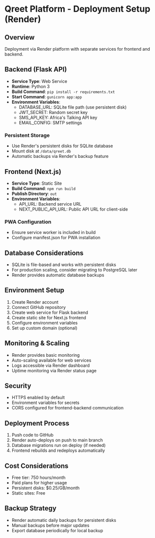 # Qreet Platform - Deployment Setup (Render)

## Overview
Deployment via Render platform with separate services for frontend and backend.

## Backend (Flask API)
- **Service Type**: Web Service
- **Runtime**: Python 3
- **Build Command**: `pip install -r requirements.txt`
- **Start Command**: `gunicorn app:app`
- **Environment Variables**:
  - DATABASE_URL: SQLite file path (use persistent disk)
  - JWT_SECRET: Random secret key
  - SMS_API_KEY: Africa's Talking API key
  - EMAIL_CONFIG: SMTP settings

### Persistent Storage
- Use Render's persistent disks for SQLite database
- Mount disk at `/data/qreet.db`
- Automatic backups via Render's backup feature

## Frontend (Next.js)
- **Service Type**: Static Site
- **Build Command**: `npm run build`
- **Publish Directory**: `out`
- **Environment Variables**:
  - API_URL: Backend service URL
  - NEXT_PUBLIC_API_URL: Public API URL for client-side

### PWA Configuration
- Ensure service worker is included in build
- Configure manifest.json for PWA installation

## Database Considerations
- SQLite is file-based and works with persistent disks
- For production scaling, consider migrating to PostgreSQL later
- Render provides automatic database backups

## Environment Setup
1. Create Render account
2. Connect GitHub repository
3. Create web service for Flask backend
4. Create static site for Next.js frontend
5. Configure environment variables
6. Set up custom domain (optional)

## Monitoring & Scaling
- Render provides basic monitoring
- Auto-scaling available for web services
- Logs accessible via Render dashboard
- Uptime monitoring via Render status page

## Security
- HTTPS enabled by default
- Environment variables for secrets
- CORS configured for frontend-backend communication

## Deployment Process
1. Push code to GitHub
2. Render auto-deploys on push to main branch
3. Database migrations run on deploy (if needed)
4. Frontend rebuilds and redeploys automatically

## Cost Considerations
- Free tier: 750 hours/month
- Paid plans for higher usage
- Persistent disks: $0.25/GB/month
- Static sites: Free

## Backup Strategy
- Render automatic daily backups for persistent disks
- Manual backups before major updates
- Export database periodically for local backup